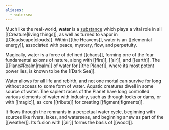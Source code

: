 ```yaml
---
aliases:
  - watersea
---
```


Much like the real-world, **water** is a [substance](https://en.wikipedia.org/wiki/Water) which plays a vital role in all [[Creature|living things]], as well as turned to vapor in [[Cloudscape|clouds]]. Within [[the Heavens]], water is an [[elemental energy]], associated with peace, mystery, flow, and perpetuity.

Magically, water is a force of defined [[chaos]], forming one of the four fundamental axioms of nature, along with [[fire]], [[air]], and [[earth]]. The [[Plane#Realm|realm]] of water for [[the Planet]], where its most potent power lies, is known to be the [[Dark Sea]].

Water allows for all life and rebirth, and not one mortal can survive for long without access to some form of water. Aquatic creatures dwell in some source of water. The sapient races of the Planet have long controlled various elements of water with industry, such as through locks or dams, or with [[magic]], as core [[tribute]] for creating [[figment|figments]].

It flows through the remnants in a perpetual water cycle, beginning with sources like rivers, lakes, and waterseas, and beginning anew as part of the [[weather]]. Its fusion with [[air]] forms the basis of [[wood]].